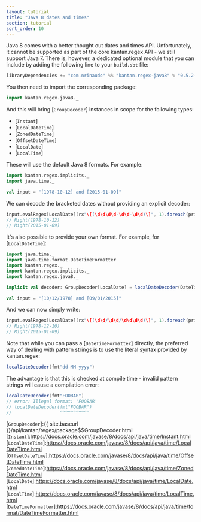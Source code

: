 ```yaml
---
layout: tutorial
title: "Java 8 dates and times"
section: tutorial
sort_order: 10
---
```


Java 8 comes with a better thought out dates and times API. Unfortunately, it cannot be supported as part of the core
kantan.regex API - we still support Java 7. There is, however, a dedicated optional module that you can include by
adding the following line to your `build.sbt` file:

```scala
libraryDependencies += "com.nrinaudo" %% "kantan.regex-java8" % "0.5.2-SNAPSHOT"
```

You then need to import the corresponding package:

```scala
import kantan.regex.java8._
```

And this will bring [`GroupDecoder`] instances in scope for the following types:

* [`Instant`]
* [`LocalDateTime`]
* [`ZonedDateTime`]
* [`OffsetDateTime`]
* [`LocalDate`]
* [`LocalTime`]

These will use the default Java 8 formats. For example:

```scala
import kantan.regex.implicits._
import java.time._

val input = "[1978-10-12] and [2015-01-09]"
```

We can decode the bracketed dates without providing an explicit decoder:

```scala
input.evalRegex[LocalDate](rx"\[(\d\d\d\d-\d\d-\d\d)\]", 1).foreach(println _)
// Right(1978-10-12)
// Right(2015-01-09)
```

It's also possible to provide your own format. For example, for [`LocalDateTime`]:

```scala
import java.time._
import java.time.format.DateTimeFormatter
import kantan.regex._
import kantan.regex.implicits._
import kantan.regex.java8._

implicit val decoder: GroupDecoder[LocalDate] = localDateDecoder(DateTimeFormatter.ofPattern("dd/MM/yyyy"))

val input = "[10/12/1978] and [09/01/2015]"
```

And we can now simply write:

```scala
input.evalRegex[LocalDate](rx"\[(\d\d/\d\d/\d\d\d\d)\]", 1).foreach(println _)
// Right(1978-12-10)
// Right(2015-01-09)
```

Note that while you can pass a [`DateTimeFormatter`] directly, the preferred way of dealing with pattern strings is to
use the literal syntax provided by kantan.regex:

```scala
localDateDecoder(fmt"dd-MM-yyyy")
```

The advantage is that this is checked at compile time - invalid pattern strings will cause a compilation error:

```scala
localDateDecoder(fmt"FOOBAR")
// error: Illegal format: 'FOOBAR'
// localDateDecoder(fmt"FOOBAR")
//                  ^^^^^^^^^^^
```

[`GroupDecoder`]:{{ site.baseurl }}/api/kantan/regex/package$$GroupDecoder.html
[`Instant`]:https://docs.oracle.com/javase/8/docs/api/java/time/Instant.html
[`LocalDateTime`]:https://docs.oracle.com/javase/8/docs/api/java/time/LocalDateTime.html
[`OffsetDateTime`]:https://docs.oracle.com/javase/8/docs/api/java/time/OffsetDateTime.html
[`ZonedDateTime`]:https://docs.oracle.com/javase/8/docs/api/java/time/ZonedDateTime.html
[`LocalDate`]:https://docs.oracle.com/javase/8/docs/api/java/time/LocalDate.html
[`LocalTime`]:https://docs.oracle.com/javase/8/docs/api/java/time/LocalTime.html
[`DateTimeFormatter`]:https://docs.oracle.com/javase/8/docs/api/java/time/format/DateTimeFormatter.html
